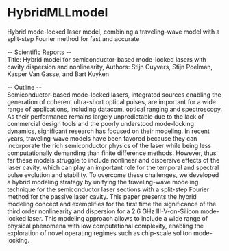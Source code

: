 # HybridMLLmodel
Hybrid mode-locked laser model, combining a traveling-wave model with a split-step Fourier method for fast and accurate

-- Scientific Reports -- <br />
Title: Hybrid model for semiconductor-based mode-locked lasers with cavity dispersion and nonlinearity, 
Authors: Stijn Cuyvers, Stijn Poelman, Kasper Van Gasse, and Bart Kuyken


-- Outline -- <br />
Semiconductor-based mode-locked lasers, integrated sources enabling the generation of coherent ultra-short optical pulses,
are important for a wide range of applications, including datacom, optical ranging and spectroscopy. As their performance
remains largely unpredictable due to the lack of commercial design tools and the poorly understood mode-locking dynamics,
significant research has focused on their modeling. In recent years, traveling-wave models have been favored because they
can incorporate the rich semiconductor physics of the laser while being less computationally demanding than finite difference
methods. However, thus far these models struggle to include nonlinear and dispersive effects of the laser cavity, which can play
an important role for the temporal and spectral pulse evolution and stability. To overcome these challenges, we developed
a hybrid modeling strategy by unifying the traveling-wave modeling technique for the semiconductor laser sections with a
split-step Fourier method for the passive laser cavity. This paper presents the hybrid modeling concept and exemplifies for the
first time the significance of the third order nonlinearity and dispersion for a 2.6 GHz III-V-on-Silicon mode-locked laser. This
modeling approach allows to include a wide range of physical phenomena with low computational complexity, enabling the
exploration of novel operating regimes such as chip-scale soliton mode-locking.

